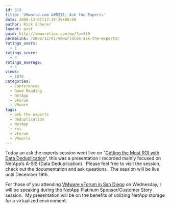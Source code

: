 ```yaml
---
id: 319
title: 'VMworld.com &#8211; Ask the Experts'
date: 2008-12-01T17:19:39+00:00
author: Rick Scherer
layout: post
guid: http://vmwaretips.com/wp/?p=319
permalink: /2008/12/01/vmworldcom-ask-the-experts/
ratings_users:
  - 1
ratings_score:
  - 4
ratings_average:
  - 4
views:
  - 1876
categories:
  - Conferences
  - Good Reading
  - NetApp
  - vForum
  - VMware
tags:
  - ask the experts
  - deduplication
  - NetApp
  - roi
  - vForum
  - VMworld
---
```

Today an ask the experts session went live on &#8220;<a href="http://www.vmworld.com/community/experts/sddpc" target="_blank">Getting the Most ROI with Data Deduplication</a>&#8220;, this was a presentation I recorded mainly focused on NetApp&#8217;s A-SIS (Data Deduplication).  Please feel free to visit the session, check out the documentation and ask questions.  The session will be live until December 19th.

For those of you attending <a href="http://info.vmware.com/content/VirtualizationForum_Home?src=undefined&ossrc=undefined" target="_blank">VMware vForum in San Diego</a> on Wednesday, I will be speaking during the NetApp Platinum Sponsor/Customer Story session.  My presentation will be on the benefits of utilizing NetApp storage for a virtualized environment.